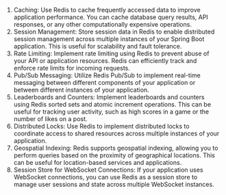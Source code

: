 1. Caching: Use Redis to cache frequently accessed data to improve application performance. You can cache database query results, API responses, or any other computationally expensive operations.
2. Session Management: Store session data in Redis to enable distributed session management across multiple instances of your Spring Boot application. This is useful for scalability and fault tolerance.
3. Rate Limiting: Implement rate limiting using Redis to prevent abuse of your API or application resources. Redis can efficiently track and enforce rate limits for incoming requests.
4. Pub/Sub Messaging: Utilize Redis Pub/Sub to implement real-time messaging between different components of your application or between different instances of your application.
5. Leaderboards and Counters: Implement leaderboards and counters using Redis sorted sets and atomic increment operations. This can be useful for tracking user activity, such as high scores in a game or the number of likes on a post.
6. Distributed Locks: Use Redis to implement distributed locks to coordinate access to shared resources across multiple instances of your application.
7. Geospatial Indexing: Redis supports geospatial indexing, allowing you to perform queries based on the proximity of geographical locations. This can be useful for location-based services and applications.
8. Session Store for WebSocket Connections: If your application uses WebSocket connections, you can use Redis as a session store to manage user sessions and state across multiple WebSocket instances.